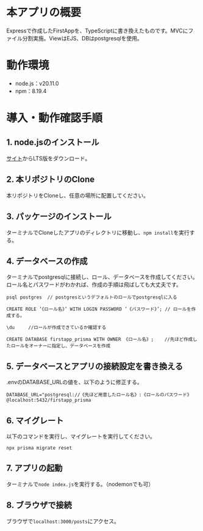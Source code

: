 # 本アプリの概要
Expressで作成したFirstAppを、TypeScriptに書き換えたものです。MVCにファイル分割実施。ViewはEJS、DBはpostgresqlを使用。


# 動作環境
- node.js：v20.11.0
- npm：8.19.4

# 導入・動作確認手順

## 1. node.jsのインストール
[サイト](https://nodejs.org/en/download)からLTS版をダウンロード。

## 2. 本リポジトリのClone
本リポジトリをCloneし、任意の場所に配置してください。

## 3. パッケージのインストール
ターミナルでCloneしたアプリのディレクトリに移動し、`npm install`を実行する。

## 4. データベースの作成

ターミナルでpostgresqlに接続し、ロール、データベースを作成してください。
ロール名とパスワードがわかれば、作成の手順は飛ばしても大丈夫です。
```
psql postgres  // postgresというデフォルトのロールでpostgresqlに入る

CREATE ROLE ‘《ロール名》’ WITH LOGIN PASSWORD ’《パスワード》’; // ロールを作成する。

\du     //ロールが作成できているか確認する

CREATE DATABASE firstapp_prisma WITH OWNER 《ロール名》;    //先ほど作成したロールをオーナーに指定し、データベースを作成
```

## 5. データベースとアプリの接続設定を書き換える

.envのDATABASE_URLの値を、以下のように修正する。
```
DATABASE_URL="postgresql://《先ほど用意したロール名》:《ロールのパスワード》@localhost:5432/firstapp_prisma
```
## 6. マイグレート

以下のコマンドを実行し、マイグレートを実行してください。
```
npx prisma migrate reset
```

## 7. アプリの起動
ターミナルで`node index.js`を実行する。（nodemonでも可）

## 8. ブラウザで接続
ブラウザで`localhost:3000/posts`にアクセス。